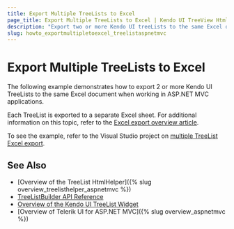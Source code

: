 ```yaml
---
title: Export Multiple TreeLists to Excel
page_title: Export Multiple TreeLists to Excel | Kendo UI TreeView HtmlHelper
description: "Export two or more Kendo UI treeLists to the same Excel document in ASP.NET MVC applications."
slug: howto_exportmultipletoexcel_treelistaspnetmvc
---
```


# Export Multiple TreeLists to Excel

The following example demonstrates how to export 2 or more Kendo UI TreeLists to the same Excel document when working in ASP.NET MVC applications.

Each TreeList is exported to a separate Excel sheet. For additional information on this topic, refer to the [Excel export overview article](http://docs.telerik.com/kendo-ui/framework/excel/introduction#excel-document-creation).

To see the example, refer to the Visual Studio project on [multiple TreeList Excel export](https://github.com/telerik/ui-for-aspnet-mvc-examples/tree/master/treelist/multiple-treelist-export).

## See Also

* [Overview of the TreeList HtmlHelper]({% slug overview_treelisthelper_aspnetmvc %})
* [TreeListBuilder API Reference](/api/Kendo.Mvc.UI.Fluent/TreeListBuilder)
* [Overview of the Kendo UI TreeList Widget](http://docs.telerik.com/kendo-ui/controls/data-management/treelist/overview)
* [Overview of Telerik UI for ASP.NET MVC]({% slug overview_aspnetmvc %})
